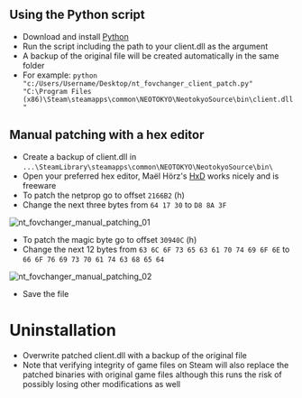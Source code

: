 ## Using the Python script

* Download and install [Python](https://www.python.org/downloads/)
* Run the script including the path to your client.dll as the argument
* A backup of the original file will be created automatically in the same folder
* For example: `python "c:/Users/Username/Desktop/nt_fovchanger_client_patch.py" "C:\Program Files (x86)\Steam\steamapps\common\NEOTOKYO\NeotokyoSource\bin\client.dll"`

## Manual patching with a hex editor
* Create a backup of client.dll in `...\SteamLibrary\steamapps\common\NEOTOKYO\NeotokyoSource\bin\`
* Open your preferred hex editor, Maël Hörz's [HxD](https://mh-nexus.de/en/hxd/) works nicely and is freeware
* To patch the netprop go to offset `2166B2` (h)
* Change the next three bytes from `64 17 30` to `D8 8A 3F`

![nt_fovchanger_manual_patching_01](https://github.com/Lilihierax/sourcemod-nt-fovchanger/assets/140167708/2608aece-2c58-425d-b3c3-ca8c578f98a2)

* To patch the magic byte go to offset `30940C` (h)
* Change the next 12 bytes from `63 6C 6F 73 65 63 61 70 74 69 6F 6E` to `66 6F 76 69 73 70 61 74 63 68 65 64`

![nt_fovchanger_manual_patching_02](https://github.com/Lilihierax/sourcemod-nt-fovchanger/assets/140167708/465bc492-d3af-4915-8ca1-5d762acc2aa6)

* Save the file

# Uninstallation
* Overwrite patched client.dll with a backup of the original file
* Note that verifying integrity of game files on Steam will also replace the patched binaries with original game files although this runs the risk of possibly losing other modifications as well
